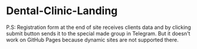 # Dental-Clinic-Landing

P.S:
Registration form at the end of site receives clients data and by clicking submit button sends it to the special made group in Telegram. But it doesn't work on GitHub Pages because dynamic sites are not supported there.
